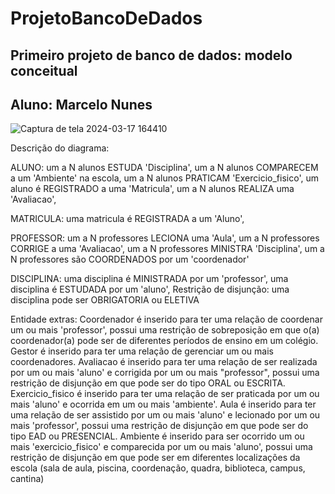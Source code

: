# ProjetoBancoDeDados
## Primeiro projeto de banco de dados: modelo conceitual
## Aluno: Marcelo Nunes
![Captura de tela 2024-03-17 164410](https://github.com/marcelopetroni/ProjetoBancoDeDados/assets/105806830/b218bf22-5f6c-4c5c-b7c5-d0911ac81628)


Descrição do diagrama:

ALUNO:
um a N alunos ESTUDA 'Disciplina',
um a N alunos COMPARECEM a um 'Ambiente' na escola,
um a N alunos PRATICAM 'Exercicio_fisico',
um aluno é REGISTRADO a uma 'Matricula',
um a N alunos REALIZA uma 'Avaliacao',

MATRICULA:
uma matricula é REGISTRADA a um 'Aluno',

PROFESSOR:
um a N professores LECIONA uma 'Aula',
um a N professores CORRIGE a uma 'Avaliacao',
um a N professores MINISTRA 'Disciplina',
um a N professores são COORDENADOS por um 'coordenador'

DISCIPLINA:
uma disciplina é MINISTRADA por um 'professor',
uma disciplina é ESTUDADA por um 'aluno',
Restrição de disjunção: uma disciplina pode ser OBRIGATORIA ou ELETIVA

Entidade extras:
Coordenador é inserido para ter uma relação de coordenar um ou mais 'professor', possui uma restrição de sobreposição em que o(a) coordenador(a) pode ser de diferentes períodos de ensino em um colégio.
Gestor é inserido para ter uma relação de gerenciar um ou mais coordenadores.
Avaliacao é inserido para ter uma relação de ser realizada por um ou mais 'aluno' e corrigida por um ou mais "professor", possui uma restrição de disjunção em que pode ser do tipo ORAL ou ESCRITA.
Exercicio_fisico é inserido para ter uma relação de ser praticada por um ou mais 'aluno' e ocorrida em um ou mais 'ambiente'.
Aula é inserido para ter uma relação de ser assistido por um ou mais 'aluno' e lecionado por um ou mais 'professor', possui uma restrição de disjunção em que pode ser do tipo EAD ou PRESENCIAL.
Ambiente é inserido para ser ocorrido um ou mais 'exercicio_fisico' e comparecida por um ou mais 'aluno', possui uma restrição de disjunção em que pode ser em diferentes localizações da escola (sala de aula, piscina, coordenação, quadra, biblioteca, campus, cantina)
